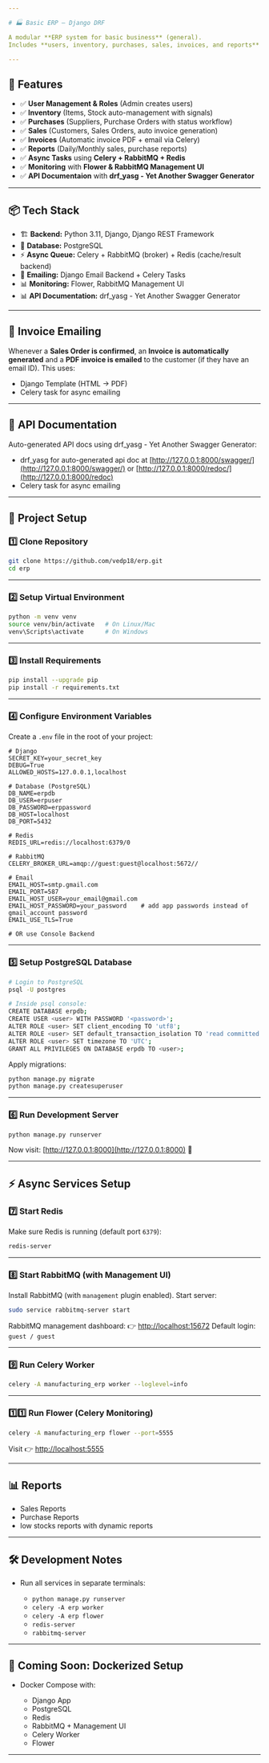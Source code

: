 ```yaml
---

# 🏭 Basic ERP – Django DRF

A modular **ERP system for basic business** (general).
Includes **users, inventory, purchases, sales, invoices, and reports** with async task handling and real-time background jobs.

---
```


## 🔋 Features

* ✅ **User Management & Roles** (Admin creates users)
* ✅ **Inventory** (Items, Stock auto-management with signals)
* ✅ **Purchases** (Suppliers, Purchase Orders with status workflow)
* ✅ **Sales** (Customers, Sales Orders, auto invoice generation)
* ✅ **Invoices** (Automatic invoice PDF + email via Celery)
* ✅ **Reports** (Daily/Monthly sales, purchase reports)
* ✅ **Async Tasks** using **Celery + RabbitMQ + Redis**
* ✅ **Monitoring** with **Flower & RabbitMQ Management UI**
* ✅ **API Documentaion** with **drf_yasg - Yet Another Swagger Generator**

---

## 📦 Tech Stack

* 🏗 **Backend:** Python 3.11, Django, Django REST Framework
* 💾 **Database:** PostgreSQL
* ⚡ **Async Queue:** Celery + RabbitMQ (broker) + Redis (cache/result backend)
* 📨 **Emailing:** Django Email Backend + Celery Tasks
* 📊 **Monitoring:** Flower, RabbitMQ Management UI
* 📊 **API Documentation:** drf_yasg - Yet Another Swagger Generator

---
## 📧 Invoice Emailing

Whenever a **Sales Order is confirmed**, an **Invoice is automatically generated** and a **PDF invoice is emailed** to the customer (if they have an email ID).
This uses:

* Django Template (HTML → PDF)
* Celery task for async emailing

---
## 📧 API Documentation

Auto-generated API docs using drf_yasg - Yet Another Swagger Generator:

* drf_yasg for auto-generated api doc at [http://127.0.0.1:8000/swagger/](http://127.0.0.1:8000/swagger/) or [http://127.0.0.1:8000/redoc/](http://127.0.0.1:8000/redoc)
* Celery task for async emailing

---

## 🚀 Project Setup

### 1️⃣ Clone Repository

```bash
git clone https://github.com/vedp18/erp.git
cd erp
```

---

### 2️⃣ Setup Virtual Environment

```bash
python -m venv venv
source venv/bin/activate   # On Linux/Mac
venv\Scripts\activate      # On Windows
```

---

### 3️⃣ Install Requirements

```bash
pip install --upgrade pip
pip install -r requirements.txt
```

---

### 4️⃣ Configure Environment Variables

Create a `.env` file in the root of your project:

```env
# Django
SECRET_KEY=your_secret_key
DEBUG=True
ALLOWED_HOSTS=127.0.0.1,localhost

# Database (PostgreSQL)
DB_NAME=erpdb
DB_USER=erpuser
DB_PASSWORD=erppassword
DB_HOST=localhost
DB_PORT=5432

# Redis
REDIS_URL=redis://localhost:6379/0

# RabbitMQ
CELERY_BROKER_URL=amqp://guest:guest@localhost:5672//

# Email
EMAIL_HOST=smtp.gmail.com
EMAIL_PORT=587
EMAIL_HOST_USER=your_email@gmail.com
EMAIL_HOST_PASSWORD=your_password    # add app passwords instead of gmail_account password
EMAIL_USE_TLS=True

# OR use Console Backend
```

---

### 5️⃣ Setup PostgreSQL Database

```bash
# Login to PostgreSQL
psql -U postgres

# Inside psql console:
CREATE DATABASE erpdb;
CREATE USER <user> WITH PASSWORD '<password>';
ALTER ROLE <user> SET client_encoding TO 'utf8';
ALTER ROLE <user> SET default_transaction_isolation TO 'read committed';
ALTER ROLE <user> SET timezone TO 'UTC';
GRANT ALL PRIVILEGES ON DATABASE erpdb TO <user>;
```

Apply migrations:

```bash
python manage.py migrate
python manage.py createsuperuser
```

---

### 6️⃣ Run Development Server

```bash
python manage.py runserver
```

Now visit: [http://127.0.0.1:8000](http://127.0.0.1:8000) 🎉

---

## ⚡ Async Services Setup

### 7️⃣ Start Redis

Make sure Redis is running (default port `6379`):

```bash
redis-server
```

---

### 8️⃣ Start RabbitMQ (with Management UI)

Install RabbitMQ (with `management` plugin enabled).
Start server:

```bash
sudo service rabbitmq-server start
```

RabbitMQ management dashboard:
👉 [http://localhost:15672](http://localhost:15672)
Default login: `guest / guest`

---

### 9️⃣ Run Celery Worker

```bash
celery -A manufacturing_erp worker --loglevel=info
```


---

### 1️⃣1️⃣ Run Flower (Celery Monitoring)

```bash
celery -A manufacturing_erp flower --port=5555
```

Visit 👉 [http://localhost:5555](http://localhost:5555)

---


## 📊 Reports

* Sales Reports
* Purchase Reports
* low stocks reports with dynamic reports

---

## 🛠 Development Notes

* Run all services in separate terminals:

  * `python manage.py runserver`
  * `celery -A erp worker`
  * `celery -A erp flower`
  * `redis-server`
  * `rabbitmq-server`

---

## 🐋 Coming Soon: Dockerized Setup

* Docker Compose with:

  * Django App
  * PostgreSQL
  * Redis
  * RabbitMQ + Management UI
  * Celery Worker
  * Flower

---

